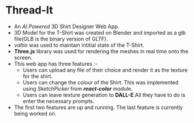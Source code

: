 # Thread-It #

- An *AI Powered* 3D Shirt Designer Web App.
- 3D Model for the T-Shirt was created on Blender and imported as a glb file(GLB is the binary version of GLTF).
- *valtio* was used to maintain intitial state of the T-Shirt.
- **Three.js** library was used for rendering the meshes in real time onto the screen.
- This web app has three features :-
     - Users can upload any file of their choice and render it as the texture for the shirt.
     - Users can change the colour of the Shirt. This was implemented using *SketchPicker* from ***react-color*** module.
     - Users can leave texture generation to **DALL-E**.All they have to do is enter the necessary prompts.
- The first two features are up and running. The last feature is currently being worked on.
